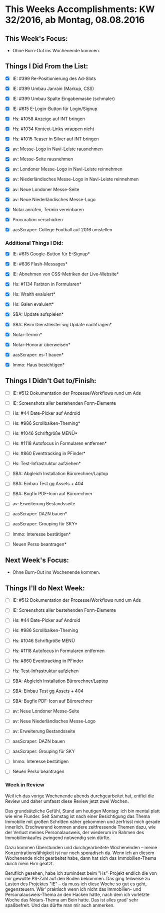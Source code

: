 # This Weeks Accomplishments: KW 32/2016, ab Montag, 08.08.2016




## This Week's Focus:
* Ohne Burn-Out ins Wochenende kommen.


## Things I Did From the List:
- [x] IE: #399 Re-Positionierung des Ad-Slots
- [x] IE: #399 Umbau Janrain (Markup, CSS)
- [x] IE: #399 Umbau Spalte Eingabemaske (schmaler)
- [x] IE: #615 E-Login-Button für Login/Signup
- [x] Hs: #1058 Anzeige auf INT bringen
- [x] Hs: #1034 Kontext-Links wrappen nicht
- [x] Hs: #1015 Teaser in Silver auf INT bringen
- [x] av: Messe-Logo in Navi-Leiste rausnehmen
- [x] av: Messe-Seite rausnehmen
- [x] av: Londoner Messe-Logo in Navi-Leiste reinnehmen
- [x] av: Niederländisches Messe-Logo in Navi-Leiste reinnehmen
- [x] av: Neue Londoner Messe-Seite
- [x] av: Neue Niederländisches Messe-Logo
- [x] Notar anrufen, Termin vereinbaren
- [x] Procuration verschicken
- [x] aasScraper: College Football auf 2016 umstellen



### Additional Things I Did:
- [x] IE: #615 Google-Button für E-Signup*
- [x] IE: #636 Flash-Messages*
- [x] IE: Abnehmen von CSS-Metriken der Live-Website*
- [x] Hs: #1134 Farbton in Formularen*
- [x] Hs: Wraith evaluiert*
- [x] Hs: Galen evaluiert*
- [x] SBA: Update aufspielen*
- [x] SBA: Beim Dienstleister wg Update nachfragen*
- [x] Notar-Termin*
- [x] Notar-Honorar überweisen*
- [x] aasScraper: es-1 bauen*
- [x] Immo: Haus besichtigen*



## Things I Didn't Get to/Finish:
- [ ] IE: #512 Dokumentation der Prozesse/Workflows rund um Ads
- [ ] IE: Screenshots aller bestehenden Form-Elemente
- [ ] Hs: #44 Date-Picker auf Android
- [ ] Hs: #986 Scrollbalken-Theming*
- [ ] Hs: #1046 Schriftgröße MENÜ*
- [ ] Hs: #1118 Autofocus in Formularen entfernen*
- [ ] Hs: #860 Eventtracking in PFinder*
- [ ] Hs: Test-Infrastruktur aufziehen*
- [ ] SBA: Abgleich Installation Bürorechner/Laptop
- [ ] SBA: Einbau Test gg Assets + 404
- [ ] SBA: Bugfix PDF-Icon auf Bürorechner
- [ ] av: Erweiterung Bestandsseite
- [ ] aasScraper: DAZN bauen*
- [ ] aasScraper: Grouping für SKY*
- [ ] Immo: Interesse bestätigen*
- [ ] Neuen Perso beantragen*




## Next Week's Focus:
* Ohne Burn-Out ins Wochenende kommen.



## Things I'll do Next Week:
- [ ] IE: #512 Dokumentation der Prozesse/Workflows rund um Ads
- [ ] IE: Screenshots aller bestehenden Form-Elemente
- [ ] Hs: #44 Date-Picker auf Android
- [ ] Hs: #986 Scrollbalken-Theming
- [ ] Hs: #1046 Schriftgröße MENÜ
- [ ] Hs: #1118 Autofocus in Formularen entfernen
- [ ] Hs: #860 Eventtracking in PFinder
- [ ] Hs: Test-Infrastruktur aufziehen
- [ ] SBA: Abgleich Installation Bürorechner/Laptop
- [ ] SBA: Einbau Test gg Assets + 404
- [ ] SBA: Bugfix PDF-Icon auf Bürorechner
- [ ] av: Neue Londoner Messe-Seite
- [ ] av: Neue Niederländisches Messe-Logo
- [ ] av: Erweiterung Bestandsseite
- [ ] aasScraper: DAZN bauen
- [ ] aasScraper: Grouping für SKY
- [ ] Immo: Interesse bestätigen
- [ ] Neuen Perso beantragen




### Week in Review
Weil ich das vorige Wochenende abends durchgearbeitet hat, entfiel die Review und daher umfasst diese Review jetzt zwei Wochen.
 
Das grundsätzliche Gefühl, Stand am heutigen Montag: ich bin mental platt wie eine Flunder. Seit Samstag ist nach einer Besichtigung das Thema Immobilie mit großen Schritten näher gekommen und zerfrisst mich gerade innerlich. Erschwerend kommen andere zeitfressende Themen dazu, wie der Verlust meines Personalausweis, der wiederum im Rahmen des Immobilienkaufes zwingend notwendig sein dürfte.

Dazu kommen Überstunden und durchgearbeitete Wochenenden – meine Konzentrationsfähigkeit ist nur noch sporadisch da. Wenn ich an diesem Wochenende nicht gearbeitet habe, dann hat sich das Immobilien-Thema durch mein Hirn geätzt.
 
Beruflich gesehen, habe ich zumindest beim "Hs"-Projekt endlich die von mir gewollte PS-Zahl auf den Boden bekommen. Das ging teilweise zu Lasten des Projektes "IE" – da muss ich diese Woche so gut es geht, gegensteuern. Wär' praktisch wenn ich nicht das Immobilien- und Personalausweis-Thema an den Hacken hätte, nach dem ich vorletzte Woche das Notars-Thema am Bein hatte. Das ist alles grad' sehr spaßbefreit. Und das dürfte man mir auch anmerken.

